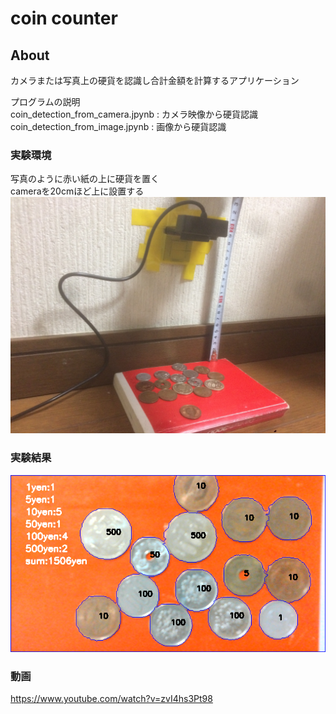 coin counter
=================

## About
 
カメラまたは写真上の硬貨を認識し合計金額を計算するアプリケーション  
  
  プログラムの説明  
    coin_detection_from_camera.jpynb : カメラ映像から硬貨認識  
    coin_detection_from_image.jpynb : 画像から硬貨認識
    
    
  ### 実験環境  
  写真のように赤い紙の上に硬貨を置く  
  cameraを20cmほど上に設置する  
  <img src="https://github.com/hoshianaaa/coin_counter/blob/master/upload/experiment.png">  
    
  ### 実験結果 
  <img src="https://github.com/hoshianaaa/coin_counter/blob/master/upload/result.png">  
    
  ### 動画  
  https://www.youtube.com/watch?v=zvI4hs3Pt98
  
    
